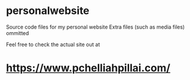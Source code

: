 # personalwebsite

Source code files for my personal website
Extra files (such as media files) ommitted 

Feel free to check the actual site out at
# https://www.pchelliahpillai.com/
